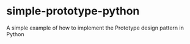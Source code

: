# simple-prototype-python
A simple example of how to implement the Prototype design pattern in Python
